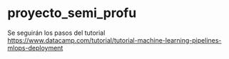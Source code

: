 # proyecto_semi_profu
Se seguirán los pasos del tutorial https://www.datacamp.com/tutorial/tutorial-machine-learning-pipelines-mlops-deployment
